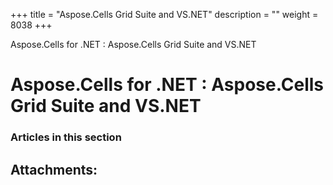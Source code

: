 +++
title = "Aspose.Cells Grid Suite and VS.NET" 
description = "" 
weight = 8038 
+++

Aspose.Cells for .NET : Aspose.Cells Grid Suite and VS.NET  

# Aspose.Cells for .NET : Aspose.Cells Grid Suite and VS.NET


### Articles in this section

           

## Attachments:


